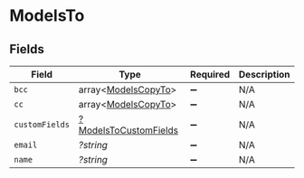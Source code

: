 # ModelsTo


## Fields

| Field                                                                | Type                                                                 | Required                                                             | Description                                                          |
| -------------------------------------------------------------------- | -------------------------------------------------------------------- | -------------------------------------------------------------------- | -------------------------------------------------------------------- |
| `bcc`                                                                | array<[ModelsCopyTo](../../models/shared/ModelsCopyTo.md)>           | :heavy_minus_sign:                                                   | N/A                                                                  |
| `cc`                                                                 | array<[ModelsCopyTo](../../models/shared/ModelsCopyTo.md)>           | :heavy_minus_sign:                                                   | N/A                                                                  |
| `customFields`                                                       | [?ModelsToCustomFields](../../models/shared/ModelsToCustomFields.md) | :heavy_minus_sign:                                                   | N/A                                                                  |
| `email`                                                              | *?string*                                                            | :heavy_minus_sign:                                                   | N/A                                                                  |
| `name`                                                               | *?string*                                                            | :heavy_minus_sign:                                                   | N/A                                                                  |